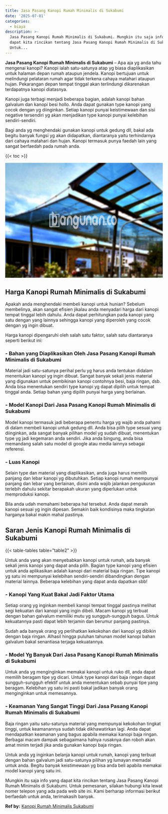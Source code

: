 ```yaml
---
title: Jasa Pasang Kanopi Rumah Minimalis di Sukabumi
date: '2025-07-01'
categories:
  - biaya
description: >-
  Jasa Pasang Kanopi Rumah Minimalis di Sukabumi. Mungkin itu saja info yang
  dapat kita rincikan tentang Jasa Pasang Kanopi Rumah Minimalis di Sukabumi.
  Untuk...
---
```


**Jasa Pasang Kanopi Rumah Minimalis di Sukabumi** – Apa aja yg anda tahu mengenai kanopi? Kanopi ialah satu-satunya atap yg biasa diaplikasikan untuk halaman depan rumah ataupun jendela. Kanopi bertujuan untuk melindungi pelataran rumah agar tidak terkena cahaya matahari ataupun hujan. Pekarangan depan tempat tinggal akan terlindungi dikarenakan terdapatnya kanopi diatasnya.

Kanopi juga terbagi menjadi beberapa bagian, adalah kanopi bahan galvalum dan kanopi besi hollo. Anda dapat gunakan type kanopi yang cocok dengan yg diinginkan. Setiap kanopi punyai keistimewaan dan sisi negative tersendiri yg akan menjadikan type kanopi punyai kelebihan sendiri-sendiri.

Bagi anda yg menghendaki gunakan kanopi untuk gedung dll, bakal ada begitu banyak fungsi yg akan didapatkan, diantaranya yaitu terhindarnya dari cahaya matahari dan hujan. Kanopi termasuk punya faedah lain yang sangat berfaedah pada rumah anda.

{{< toc >}}

![Jasa Pasang Kanopi Rumah Minimalis di Sukabumi](/images/harga-kanopi-minimalis-23.png)

## Harga Kanopi Rumah Minimalis di Sukabumi

Apakah anda menghendaki membeli kanopi untuk hunian? Sebelum membelinya, akan sangat efisien jikalau anda menyadari harga dari kanopi tempat tinggal lebih dahulu. Anda dapat perhitungkan pada kanopi yang satu dengan yang lainnya sehingga kanopi yang diperoleh yang cocok dengan yg ingin dibuat.

Harga kanopi dipengaruhi oleh salah satu faktor, salah satu diantaranya seperti berikut ini:

### \- Bahan yang Diaplikasikan Oleh Jasa Pasang Kanopi Rumah Minimalis di Sukabumi

Material jadi satu-satunya perihal perlu yg harus anda tentukan didalam menentukan kanopi yg ingin dibuat. Sangat banyak sekali jenis material yang digunakan untuk pembikinan kanopi contohnya besi, baja ringan, dsb. Anda bisa menentukan sendiri type kanopi yg dapat dipilih untuk tempat tinggal anda. Setiap bahan yang dipilih punyai harga yang berlainan.

### \- Model Kanopi Dari Jasa Pasang Kanopi Rumah Minimalis di Sukabumi

Model kanopi termasuk jadi beberapa penentu harga yg wajib anda pahami di dalam membeli kanopi untuk gedung dll. Anda bisa pilih type sesuai yang diinginkan, ada sangat banyak pilihan model yg sudah dibuat, menentukan type yg jadi kegemaran anda sendiri. Jika anda bingung, anda bisa memandang salah satu model di google atau media lainnya sebagai referensi.

### \- Luas Kanopi

Selain type dan material yang diaplikasikan, anda juga harus memilih panjang dan lebar kanopi yg dibutuhkan. Setiap kanopi rumah mempunyai panjang dan lebar yang berlainan, disini anda wajib jalankan pengukuran terlebih dahulu sekitar berapakah ukuran yang diperlukan untuk memproduksi kanopi.

Bila anda udah memahami beberapa hal tersebut. Anda dapat meraih kanopi sesuai yg ingin dipesan. Semakin baik kondisinya maka tingkatan harganya bakal makin mahal pastinya.

## Saran Jenis Kanopi Rumah Minimalis di Sukabumi

{{< table-tables table="table2" >}}

Untuk anda yang akan menyebabkan kanopi untuk rumah, ada banyak sekali jenis kanopi yang dapat anda pilih. Bagian type kanopi yang efisien untuk anda aplikasikan adalah kanopi dari material baja ringan. Tipe kanopi yg satu ini mempunyai kelebihan sendiri-sendiri dibandingkan dengan material lainnya. Beberapa kelebihan yang dapat anda dapatkan sbb!

### \- Kanopi Yang Kuat Bakal Jadi Faktor Utama

Setiap orang yg inginkan membeli kanopi tempat tinggal pastinya melihat segi kekuatan dari kanopi yang ingin dibeli. Macam kanopi yg terbuat dengan bahan galvalum memiliki mutu yg sungguh-sungguh bagus. Untuk kekuatannya pasti dapat lebih terjamin dan berumur panjang pastinya.

Sudah ada banyak orang yg perlihatkan kekokohan dari kanopi yg dibikin dengan baja ringan. Alhasil hingga puluhan tahunan model kanopi bahan galvalum bakal senantiasa terjaga kekuatannya.

### \- Model Yg Banyak Dari Jasa Pasang Kanopi Rumah Minimalis di Sukabumi

Untuk anda yg menginginkan memakai kanopi untuk ruko dll, anda dapat memilih beragam tipe yg dicari. Untuk type kanopi dari baja ringan dapat sungguh-sungguh efektif untuk anda menentukan sebab punyai tipe yang beragam. Kelebihan yg satu ini pasti bakal jadikan banyak orang menginginkan untuk memesannya.

### \- Keamanan Yang Sangat Tinggi Dari Jasa Pasang Kanopi Rumah Minimalis di Sukabumi

Baja ringan yaitu satu-satunya material yang mempunyai kekokohan tingkat tinggi, untuk keamanannya sudah tidak dikhawatirkan lagi. Anda dapat mendapatkan keamanan yang bagus apabila memakai kanopi baja ringan. Berbagai macam dampak sebagaimana halnya rusaknya dan roboh akan amat minim terjadi jika anda gunakan kanopi baja ringan.

Untuk anda yg inginkan belanja kanopi untuk rumah, kanopi yang terbuat dengan bahan galvalum jadi satu-satunya pilihan yg lumayan memadai untuk anda. Begitu banyak keistimewaan yg bisa anda beli apabila memakai model kanopi yang satu ini.

Mungkin itu saja info yang dapat kita rincikan tentang Jasa Pasang Kanopi Rumah Minimalis di Sukabumi. Untuk pemesanan, silakan hubungi kita lewat nomer telepon yang ada pada web site ini. Kami berharap informasi berikut berfaedah untuk anda, terimakasih banyak.

**Ref by:**  [Kanopi Rumah Minimalis Sukabumi](https://id.wikipedia.org/wiki/Kanopi)
